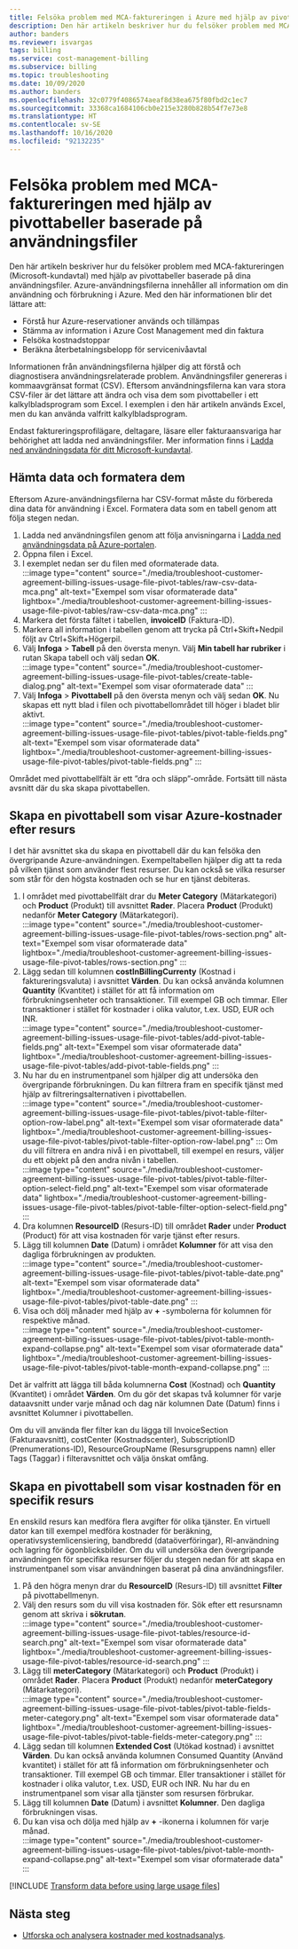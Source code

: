 ```yaml
---
title: Felsöka problem med MCA-faktureringen i Azure med hjälp av pivottabeller baserade på användningsfiler
description: Den här artikeln beskriver hur du felsöker problem med MCA-faktureringen (Microsoft-kundavtal) med hjälp av pivottabeller som skapats från dina CSV-användningsfiler.
author: banders
ms.reviewer: isvargas
tags: billing
ms.service: cost-management-billing
ms.subservice: billing
ms.topic: troubleshooting
ms.date: 10/09/2020
ms.author: banders
ms.openlocfilehash: 32c0779f4086574aeaf8d38ea675f80fbd2c1ec7
ms.sourcegitcommit: 33368ca1684106cb0e215e3280b828b54f7e73e8
ms.translationtype: HT
ms.contentlocale: sv-SE
ms.lasthandoff: 10/16/2020
ms.locfileid: "92132235"
---
```

# <a name="troubleshoot-mca-billing-issues-with-usage-file-pivot-tables"></a>Felsöka problem med MCA-faktureringen med hjälp av pivottabeller baserade på användningsfiler

Den här artikeln beskriver hur du felsöker problem med MCA-faktureringen (Microsoft-kundavtal) med hjälp av pivottabeller baserade på dina användningsfiler. Azure-användningsfilerna innehåller all information om din användning och förbrukning i Azure. Med den här informationen blir det lättare att:

- Förstå hur Azure-reservationer används och tillämpas
- Stämma av information i Azure Cost Management med din faktura
- Felsöka kostnadstoppar
- Beräkna återbetalningsbelopp för servicenivåavtal

Informationen från användningsfilerna hjälper dig att förstå och diagnostisera användningsrelaterade problem. Användningsfiler genereras i kommaavgränsat format (CSV). Eftersom användningsfilerna kan vara stora CSV-filer är det lättare att ändra och visa dem som pivottabeller i ett kalkylbladsprogram som Excel. I exemplen i den här artikeln används Excel, men du kan använda valfritt kalkylbladsprogram.

Endast faktureringsprofilägare, deltagare, läsare eller fakturaansvariga har behörighet att ladda ned användningsfiler. Mer information finns i [Ladda ned användningsdata för ditt Microsoft-kundavtal](./download-azure-invoice-daily-usage-date.md#download-usage-for-your-microsoft-customer-agreement). 

## <a name="get-the-data-and-format-it"></a>Hämta data och formatera dem

Eftersom Azure-användningsfilerna har CSV-format måste du förbereda dina data för användning i Excel. Formatera data som en tabell genom att följa stegen nedan.

1. Ladda ned användningsfilen genom att följa anvisningarna i [Ladda ned användningsdata på Azure-portalen](./download-azure-invoice-daily-usage-date.md#download-usage-in-azure-portal).
1. Öppna filen i Excel.
1. I exemplet nedan ser du filen med oformaterade data.  
    :::image type="content" source="./media/troubleshoot-customer-agreement-billing-issues-usage-file-pivot-tables/raw-csv-data-mca.png" alt-text="Exempel som visar oformaterade data" lightbox="./media/troubleshoot-customer-agreement-billing-issues-usage-file-pivot-tables/raw-csv-data-mca.png" :::
1. Markera det första fältet i tabellen, **invoiceID** (Faktura-ID).
1. Markera all information i tabellen genom att trycka på Ctrl+Skift+Nedpil följt av Ctrl+Skift+Högerpil.
1. Välj **Infoga** > **Tabell** på den översta menyn. Välj **Min tabell har rubriker** i rutan Skapa tabell och välj sedan **OK**.  
:::image type="content" source="./media/troubleshoot-customer-agreement-billing-issues-usage-file-pivot-tables/create-table-dialog.png" alt-text="Exempel som visar oformaterade data" :::
1. Välj **Infoga** > **Pivottabell** på den översta menyn och välj sedan **OK**. Nu skapas ett nytt blad i filen och pivottabellområdet till höger i bladet blir aktivt.  
    :::image type="content" source="./media/troubleshoot-customer-agreement-billing-issues-usage-file-pivot-tables/pivot-table-fields.png" alt-text="Exempel som visar oformaterade data" lightbox="./media/troubleshoot-customer-agreement-billing-issues-usage-file-pivot-tables/pivot-table-fields.png" :::

Området med pivottabellfält är ett ”dra och släpp”-område. Fortsätt till nästa avsnitt där du ska skapa pivottabellen.

## <a name="create-pivot-table-to-view-azure-costs-by-resources"></a>Skapa en pivottabell som visar Azure-kostnader efter resurs

I det här avsnittet ska du skapa en pivottabell där du kan felsöka den övergripande Azure-användningen. Exempeltabellen hjälper dig att ta reda på vilken tjänst som använder flest resurser. Du kan också se vilka resurser som står för den högsta kostnaden och se hur en tjänst debiteras.

1. I området med pivottabellfält drar du **Meter Category** (Mätarkategori) och **Product** (Produkt) till avsnittet **Rader**. Placera **Product** (Produkt) nedanför **Meter Category** (Mätarkategori).  
    :::image type="content" source="./media/troubleshoot-customer-agreement-billing-issues-usage-file-pivot-tables/rows-section.png" alt-text="Exempel som visar oformaterade data" lightbox="./media/troubleshoot-customer-agreement-billing-issues-usage-file-pivot-tables/rows-section.png" :::
1. Lägg sedan till kolumnen **costInBillingCurrenty** (Kostnad i faktureringsvaluta) i avsnittet **Värden**. Du kan också använda kolumnen **Quantity** (Kvantitet) i stället för att få information om förbrukningsenheter och transaktioner. Till exempel GB och timmar. Eller transaktioner i stället för kostnader i olika valutor, t.ex. USD, EUR och INR.  
    :::image type="content" source="./media/troubleshoot-customer-agreement-billing-issues-usage-file-pivot-tables/add-pivot-table-fields.png" alt-text="Exempel som visar oformaterade data" lightbox="./media/troubleshoot-customer-agreement-billing-issues-usage-file-pivot-tables/add-pivot-table-fields.png" :::
1. Nu har du en instrumentpanel som hjälper dig att undersöka den övergripande förbrukningen. Du kan filtrera fram en specifik tjänst med hjälp av filtreringsalternativen i pivottabellen.  
    :::image type="content" source="./media/troubleshoot-customer-agreement-billing-issues-usage-file-pivot-tables/pivot-table-filter-option-row-label.png" alt-text="Exempel som visar oformaterade data" lightbox="./media/troubleshoot-customer-agreement-billing-issues-usage-file-pivot-tables/pivot-table-filter-option-row-label.png" :::
    Om du vill filtrera en andra nivå i en pivottabell, till exempel en resurs, väljer du ett objekt på den andra nivån i tabellen.  
    :::image type="content" source="./media/troubleshoot-customer-agreement-billing-issues-usage-file-pivot-tables/pivot-table-filter-option-select-field.png" alt-text="Exempel som visar oformaterade data" lightbox="./media/troubleshoot-customer-agreement-billing-issues-usage-file-pivot-tables/pivot-table-filter-option-select-field.png" :::
1. Dra kolumnen **ResourceID** (Resurs-ID) till området **Rader** under **Product** (Product) för att visa kostnaden för varje tjänst efter resurs.
1. Lägg till kolumnen **Date** (Datum) i området **Kolumner** för att visa den dagliga förbrukningen av produkten.  
    :::image type="content" source="./media/troubleshoot-customer-agreement-billing-issues-usage-file-pivot-tables/pivot-table-date.png" alt-text="Exempel som visar oformaterade data" lightbox="./media/troubleshoot-customer-agreement-billing-issues-usage-file-pivot-tables/pivot-table-date.png" :::
1. Visa och dölj månader med hjälp av **+** -symbolerna för kolumnen för respektive månad.  
    :::image type="content" source="./media/troubleshoot-customer-agreement-billing-issues-usage-file-pivot-tables/pivot-table-month-expand-collapse.png" alt-text="Exempel som visar oformaterade data" lightbox="./media/troubleshoot-customer-agreement-billing-issues-usage-file-pivot-tables/pivot-table-month-expand-collapse.png" :::

Det är valfritt att lägga till båda kolumnerna **Cost** (Kostnad) och **Quantity** (Kvantitet) i området **Värden**. Om du gör det skapas två kolumner för varje dataavsnitt under varje månad och dag när kolumnen Date (Datum) finns i avsnittet Kolumner i pivottabellen.

Om du vill använda fler filter kan du lägga till InvoiceSection (Fakturaavsnitt), costCenter (Kostnadscenter), SubscriptionID (Prenumerations-ID), ResourceGroupName (Resursgruppens namn) eller Tags (Taggar) i filteravsnittet och välja önskat omfång.

## <a name="create-pivot-table-to-view-cost-for-a-specific-resource"></a>Skapa en pivottabell som visar kostnaden för en specifik resurs

En enskild resurs kan medföra flera avgifter för olika tjänster. En virtuell dator kan till exempel medföra kostnader för beräkning, operativsystemlicensiering, bandbredd (dataöverföringar), RI-användning och lagring för ögonblicksbilder. Om du vill undersöka den övergripande användningen för specifika resurser följer du stegen nedan för att skapa en instrumentpanel som visar användningen baserat på dina användningsfiler.

1. På den högra menyn drar du **ResourceID** (Resurs-ID) till avsnittet **Filter** på pivottabellmenyn.
1. Välj den resurs som du vill visa kostnaden för. Sök efter ett resursnamn genom att skriva i **sökrutan**.  
    :::image type="content" source="./media/troubleshoot-customer-agreement-billing-issues-usage-file-pivot-tables/resource-id-search.png" alt-text="Exempel som visar oformaterade data" lightbox="./media/troubleshoot-customer-agreement-billing-issues-usage-file-pivot-tables/resource-id-search.png" :::
1. Lägg till **meterCategory** (Mätarkategori) och **Product** (Produkt) i området **Rader**. Placera **Product** (Produkt) nedanför **meterCategory** (Mätarkategori).  
    :::image type="content" source="./media/troubleshoot-customer-agreement-billing-issues-usage-file-pivot-tables/pivot-table-fields-meter-category.png" alt-text="Exempel som visar oformaterade data" lightbox="./media/troubleshoot-customer-agreement-billing-issues-usage-file-pivot-tables/pivot-table-fields-meter-category.png" :::
1. Lägg sedan till kolumnen **Extended Cost** (Utökad kostnad) i avsnittet **Värden**. Du kan också använda kolumnen Consumed Quantity (Använd kvantitet) i stället för att få information om förbrukningsenheter och transaktioner. Till exempel GB och timmar. Eller transaktioner i stället för kostnader i olika valutor, t.ex. USD, EUR och INR. Nu har du en instrumentpanel som visar alla tjänster som resursen förbrukar.
1. Lägg till kolumnen **Date** (Datum) i avsnittet **Kolumner**. Den dagliga förbrukningen visas.
1. Du kan visa och dölja med hjälp av **+** -ikonerna i kolumnen för varje månad.  
    :::image type="content" source="./media/troubleshoot-customer-agreement-billing-issues-usage-file-pivot-tables/pivot-table-month-expand-collapse.png" alt-text="Exempel som visar oformaterade data" :::

[!INCLUDE [Transform data before using large usage files](../../../includes/cost-management-billing-transform-data-before-using-large-usage-files.md)]

## <a name="next-steps"></a>Nästa steg

- [Utforska och analysera kostnader med kostnadsanalys](../costs/quick-acm-cost-analysis.md).